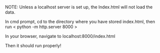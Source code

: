 NOTE: Unless a localhost server is set up, the Index.html will not load the data. 

In cmd prompt, cd to the directory where you have stored index.html, then run < python -m http.server 8000 >

In your browser, navigate to localhost:8000/index.html

Then it should run properly!
